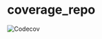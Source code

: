 # coverage_repo

<img alt="Codecov" src="https://img.shields.io/codecov/c/github/Michaellh0079/coverage_repo?token=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">
